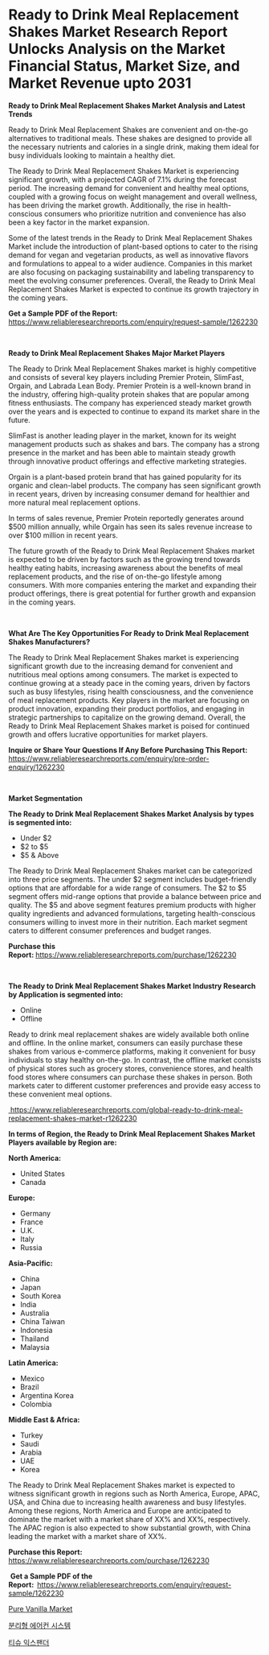 <p><h1>Ready to Drink Meal Replacement Shakes Market Research Report Unlocks Analysis on the Market Financial Status, Market Size, and Market Revenue upto 2031</h1></p><p><strong>Ready to Drink Meal Replacement Shakes Market Analysis and Latest Trends</strong></p>
<p><p>Ready to Drink Meal Replacement Shakes are convenient and on-the-go alternatives to traditional meals. These shakes are designed to provide all the necessary nutrients and calories in a single drink, making them ideal for busy individuals looking to maintain a healthy diet.</p><p>The Ready to Drink Meal Replacement Shakes Market is experiencing significant growth, with a projected CAGR of 7.1% during the forecast period. The increasing demand for convenient and healthy meal options, coupled with a growing focus on weight management and overall wellness, has been driving the market growth. Additionally, the rise in health-conscious consumers who prioritize nutrition and convenience has also been a key factor in the market expansion.</p><p>Some of the latest trends in the Ready to Drink Meal Replacement Shakes Market include the introduction of plant-based options to cater to the rising demand for vegan and vegetarian products, as well as innovative flavors and formulations to appeal to a wider audience. Companies in this market are also focusing on packaging sustainability and labeling transparency to meet the evolving consumer preferences. Overall, the Ready to Drink Meal Replacement Shakes Market is expected to continue its growth trajectory in the coming years.</p></p>
<p><strong>Get a Sample PDF of the Report:&nbsp;</strong> <a href="https://www.reliableresearchreports.com/enquiry/request-sample/1262230">https://www.reliableresearchreports.com/enquiry/request-sample/1262230</a></p>
<p>&nbsp;</p>
<p><strong>Ready to Drink Meal Replacement Shakes Major Market Players</strong></p>
<p><p>The Ready to Drink Meal Replacement Shakes market is highly competitive and consists of several key players including Premier Protein, SlimFast, Orgain, and Labrada Lean Body. Premier Protein is a well-known brand in the industry, offering high-quality protein shakes that are popular among fitness enthusiasts. The company has experienced steady market growth over the years and is expected to continue to expand its market share in the future.</p><p>SlimFast is another leading player in the market, known for its weight management products such as shakes and bars. The company has a strong presence in the market and has been able to maintain steady growth through innovative product offerings and effective marketing strategies.</p><p>Orgain is a plant-based protein brand that has gained popularity for its organic and clean-label products. The company has seen significant growth in recent years, driven by increasing consumer demand for healthier and more natural meal replacement options.</p><p>In terms of sales revenue, Premier Protein reportedly generates around $500 million annually, while Orgain has seen its sales revenue increase to over $100 million in recent years.</p><p>The future growth of the Ready to Drink Meal Replacement Shakes market is expected to be driven by factors such as the growing trend towards healthy eating habits, increasing awareness about the benefits of meal replacement products, and the rise of on-the-go lifestyle among consumers. With more companies entering the market and expanding their product offerings, there is great potential for further growth and expansion in the coming years.</p></p>
<p>&nbsp;</p>
<p><strong>What Are The Key Opportunities For Ready to Drink Meal Replacement Shakes Manufacturers?</strong></p>
<p><p>The Ready to Drink Meal Replacement Shakes market is experiencing significant growth due to the increasing demand for convenient and nutritious meal options among consumers. The market is expected to continue growing at a steady pace in the coming years, driven by factors such as busy lifestyles, rising health consciousness, and the convenience of meal replacement products. Key players in the market are focusing on product innovation, expanding their product portfolios, and engaging in strategic partnerships to capitalize on the growing demand. Overall, the Ready to Drink Meal Replacement Shakes market is poised for continued growth and offers lucrative opportunities for market players.</p></p>
<p><strong>Inquire or Share Your Questions If Any Before Purchasing This Report:</strong> <a href="https://www.reliableresearchreports.com/enquiry/pre-order-enquiry/1262230">https://www.reliableresearchreports.com/enquiry/pre-order-enquiry/1262230</a></p>
<p>&nbsp;</p>
<p><strong>Market Segmentation</strong></p>
<p><strong>The Ready to Drink Meal Replacement Shakes Market Analysis by types is segmented into:</strong></p>
<p><ul><li>Under $2</li><li>$2 to $5</li><li>$5 & Above</li></ul></p>
<p><p>The Ready to Drink Meal Replacement Shakes market can be categorized into three price segments. The under $2 segment includes budget-friendly options that are affordable for a wide range of consumers. The $2 to $5 segment offers mid-range options that provide a balance between price and quality. The $5 and above segment features premium products with higher quality ingredients and advanced formulations, targeting health-conscious consumers willing to invest more in their nutrition. Each market segment caters to different consumer preferences and budget ranges.</p></p>
<p><strong>Purchase this Report:&nbsp;</strong><a href="https://www.reliableresearchreports.com/purchase/1262230">https://www.reliableresearchreports.com/purchase/1262230</a></p>
<p>&nbsp;</p>
<p><strong>The Ready to Drink Meal Replacement Shakes Market Industry Research by Application is segmented into:</strong></p>
<p><ul><li>Online</li><li>Offline</li></ul></p>
<p><p>Ready to drink meal replacement shakes are widely available both online and offline. In the online market, consumers can easily purchase these shakes from various e-commerce platforms, making it convenient for busy individuals to stay healthy on-the-go. In contrast, the offline market consists of physical stores such as grocery stores, convenience stores, and health food stores where consumers can purchase these shakes in person. Both markets cater to different customer preferences and provide easy access to these convenient meal options.</p></p>
<p><a href="https://www.reliableresearchreports.com/global-ready-to-drink-meal-replacement-shakes-market-r1262230">&nbsp;https://www.reliableresearchreports.com/global-ready-to-drink-meal-replacement-shakes-market-r1262230</a></p>
<p><strong>In terms of Region, the Ready to Drink Meal Replacement Shakes Market Players available by Region are:</strong></p>
<p>
    <p> <strong> North America: </strong>
        <ul>
            <li>United States</li>
            <li>Canada</li>
        </ul>
        </p> 
    <p> <strong> Europe: </strong>
        <ul>
            <li>Germany</li>
            <li>France</li>
            <li>U.K.</li>
            <li>Italy</li>
            <li>Russia</li>
        </ul>
        </p> 
    <p> <strong> Asia-Pacific: </strong>
        <ul>
            <li>China</li>
            <li>Japan</li>
            <li>South Korea</li>
            <li>India</li>
            <li>Australia</li>
            <li>China Taiwan</li>
            <li>Indonesia</li>
            <li>Thailand</li>
            <li>Malaysia</li>
        </ul>
        </p> 
    <p> <strong> Latin America: </strong>
        <ul>
            <li>Mexico</li>
            <li>Brazil</li>
            <li>Argentina Korea</li>
            <li>Colombia</li>
        </ul>
        </p> 
    <p> <strong> Middle East & Africa: </strong>
        <ul>
            <li>Turkey</li>
            <li>Saudi</li>
            <li>Arabia</li>
            <li>UAE</li>
            <li>Korea</li>
        </ul>
    </p>
    </p>
<p><p>The Ready to Drink Meal Replacement Shakes market is expected to witness significant growth in regions such as North America, Europe, APAC, USA, and China due to increasing health awareness and busy lifestyles. Among these regions, North America and Europe are anticipated to dominate the market with a market share of XX% and XX%, respectively. The APAC region is also expected to show substantial growth, with China leading the market with a market share of XX%.</p></p>
<p><strong>Purchase this Report: </strong><a href="https://www.reliableresearchreports.com/purchase/1262230">https://www.reliableresearchreports.com/purchase/1262230</a></p>
<p>&nbsp;<strong>Get a Sample PDF of the Report:&nbsp;&nbsp;</strong><a href="https://www.reliableresearchreports.com/enquiry/request-sample/1262230">https://www.reliableresearchreports.com/enquiry/request-sample/1262230</a></p>
<p><strong></strong></p>
<p><p><a href="https://github.com/Airanohannonzb68e5pb53oc1/Market-Research-Report-List-1/blob/main/pure-vanilla-market.md">Pure Vanilla Market</a></p><p><a href="https://github.com/TimmyMann6767/Market-Research-Report-List-1/blob/main/311490817657.md">분리형 에어컨 시스템</a></p><p><a href="https://github.com/JeromeRtyau89966/Market-Research-Report-List-1/blob/main/468939817658.md">티슈 익스팬더</a></p></p>